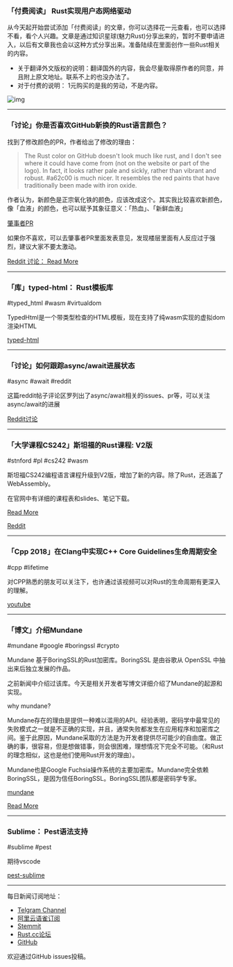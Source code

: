 ### 「付费阅读」 Rust实现用户态网络驱动

从今天起开始尝试添加「付费阅读」的文章，你可以选择花一元查看，也可以选择不看，看个人兴趣。文章是通过知识星球(魅力Rust)分享出来的，暂时不要申请进入，以后有文章我也会以这种方式分享出来。准备陆续在里面创作一些Rust相关的内容。

- 关于翻译外文版权的说明：翻译国外的内容，我会尽量取得原作者的同意，并且附上原文地址。联系不上的也没办法了。
- 对于付费的说明： 1元购买的是我的劳动，不是内容。

![img](https://wx3.sinaimg.cn/mw690/71684decly1fx6xbutb1jj20v924oq6z.jpg)

---

### 「讨论」你是否喜欢GitHub新换的Rust语言颜色？

找到了修改颜色的PR，作者给出了修改的理由：

>The Rust color on GitHub doesn't look much like rust, and I don't see where it could have come from (not on the website or part of the logo). In fact, it looks rather pale and sickly, rather than vibrant and robust.
> #a62c00 is much nicer. It resembles the red paints that have traditionally been made with iron oxide.


作者认为，新颜色是正宗氧化铁的颜色，应该改成这个。其实我比较喜欢新颜色，像「血液」的颜色，也可以赋予其象征意义：「热血」、「新鲜血液」


[肇事者PR](https://github.com/github/linguist/pull/4319)

如果你不喜欢，可以去肇事者PR里面发表意见，发现楼层里面有人反应过于强烈，建议大家不要太激动。

[Reddit 讨论： Read More](https://www.reddit.com/r/rust/comments/9wsas2/github_changed_the_language_color_for_rust/)

---

### 「库」typed-html： Rust模板库

#typed_html  #wasm #virtualdom

TypedHtml是一个带类型检查的HTML模板，现在支持了纯wasm实现的虚拟dom渲染HTML

[typed-html](https://github.com/bodil/typed-html)

---

### 「讨论」如何跟踪async/await进展状态

#async #await #reddit

这篇reddit帖子评论区罗列出了async/await相关的issues、pr等，可以关注async/await的进展

[Reddit讨论](https://www.reddit.com/r/rust/comments/9wrtgs/asyncawait_status_and_tracking/)

---

### 「大学课程CS242」斯坦福的Rust课程: V2版

#stnford #pl #cs242 #wasm

斯坦福CS242编程语言课程升级到V2版，增加了新的内容。除了Rust，还涵盖了WebAssembly。

在官网中有详细的课程表和slides、笔记下载。


[Read More](http://cs242.stanford.edu/)

[Reddit](https://www.reddit.com/r/rust/comments/9wlcis/rust_in_stanfords_pl_course_v2_webassembly/)

---

### 「Cpp 2018」在Clang中实现C++ Core Guidelines生命周期安全

#cpp #lifetime


对CPP熟悉的朋友可以关注下，也许通过该视频可以对Rust的生命周期有更深入的理解。

[youtube](https://www.youtube.com/watch?v=sjnp3P9x5jA)

---

### 「博文」介绍Mundane 

#mundane #google #boringssl #crypto 

Mundane 基于BoringSSL的Rust加密库。BoringSSL 是由谷歌从 OpenSSL 中抽出来后独立发展的作品。

之前新闻中介绍过该库。今天是相关开发者写博文详细介绍了Mundane的起源和实现。

why mundane?

Mundane存在的理由是提供一种难以滥用的API。经验表明，密码学中最常见的失败模式之一就是不正确的实现，并且，通常失败都发生在应用程序和加密库之间。鉴于此原因，Mundane采取的方法是为开发者提供尽可能少的自由度。做正确的事，很容易，但是想做错事，则会很困难，理想情况下完全不可能。（和Rust的理念相似，这也是他们使用Rust开发的理由）。

Mundane也是Google Fuchsia操作系统的主要加密库。Mundane完全依赖BoringSSL，是因为信任BoringSSL。BoringSSL团队都是密码学专家。

[mundane](https://github.com/google/mundane)

[Read More](https://joshlf.com/post/2018/11/06/introducing-mundane/)

---

### Sublime： Pest语法支持

#sublime #pest

期待vscode

[pest-sublime](https://github.com/dten/pest-sublime)

---

每日新闻订阅地址：

- [Telgram Channel](https://t.me/rust_daily_news )
- [阿里云语雀订阅](https://www.yuque.com/chaosbot/rustnews)
- [Stemmit](https://steemit.com/@blackanger)
- [Rust.cc论坛](https://rust.cc)
- [GitHub](https://github.com/RustStudy/rust_daily_news)

欢迎通过GitHub issues投稿。
